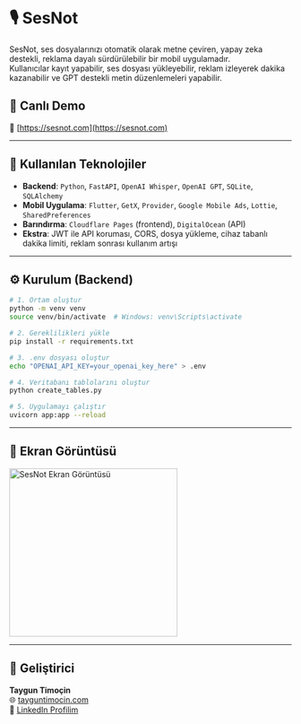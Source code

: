 # 🎙️ SesNot

SesNot, ses dosyalarınızı otomatik olarak metne çeviren, yapay zeka destekli, reklama dayalı sürdürülebilir bir mobil uygulamadır.  
Kullanıcılar kayıt yapabilir, ses dosyası yükleyebilir, reklam izleyerek dakika kazanabilir ve GPT destekli metin düzenlemeleri yapabilir.

## 🚀 Canlı Demo

🔗 [https://sesnot.com](https://sesnot.com)

---

## 🧠 Kullanılan Teknolojiler

- **Backend**: `Python`, `FastAPI`, `OpenAI Whisper`, `OpenAI GPT`, `SQLite`, `SQLAlchemy`
- **Mobil Uygulama**: `Flutter`, `GetX`, `Provider`, `Google Mobile Ads`, `Lottie`, `SharedPreferences`
- **Barındırma**: `Cloudflare Pages` (frontend), `DigitalOcean` (API)
- **Ekstra**: JWT ile API koruması, CORS, dosya yükleme, cihaz tabanlı dakika limiti, reklam sonrası kullanım artışı

---

## ⚙️ Kurulum (Backend)

```bash
# 1. Ortam oluştur
python -m venv venv
source venv/bin/activate  # Windows: venv\Scripts\activate

# 2. Gereklilikleri yükle
pip install -r requirements.txt

# 3. .env dosyası oluştur
echo "OPENAI_API_KEY=your_openai_key_here" > .env

# 4. Veritabanı tablolarını oluştur
python create_tables.py

# 5. Uygulamayı çalıştır
uvicorn app:app --reload
```

---

## 📱 Ekran Görüntüsü

<img src="https://raw.githubusercontent.com/sesnot/assets/main/screenshots/sesnot-mobile-ui.png" alt="SesNot Ekran Görüntüsü" width="300"/>

---

## 👤 Geliştirici

**Taygun Timoçin**  
🌐 [tayguntimocin.com](https://tayguntimocin.com)  
📱 [LinkedIn Profilim](https://www.linkedin.com/in/tayguntimocin)
